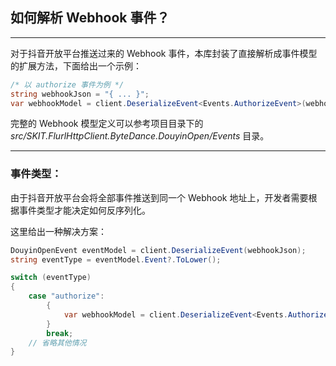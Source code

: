 ﻿## 如何解析 Webhook 事件？

---

对于抖音开放平台推送过来的 Webhook 事件，本库封装了直接解析成事件模型的扩展方法，下面给出一个示例：

```csharp
/* 以 authorize 事件为例 */
string webhookJson = "{ ... }";
var webhookModel = client.DeserializeEvent<Events.AuthorizeEvent>(webhookJson);
```

完整的 Webhook 模型定义可以参考项目目录下的 _src/SKIT.FlurlHttpClient.ByteDance.DouyinOpen/Events_ 目录。

---

### 事件类型：

由于抖音开放平台会将全部事件推送到同一个 Webhook 地址上，开发者需要根据事件类型才能决定如何反序列化。

这里给出一种解决方案：

```csharp
DouyinOpenEvent eventModel = client.DeserializeEvent(webhookJson);
string eventType = eventModel.Event?.ToLower();

switch (eventType)
{
    case "authorize":
        {
            var webhookModel = client.DeserializeEvent<Events.AuthorizeEvent>(webhookJson);
        }
        break;
    // 省略其他情况
}
```
